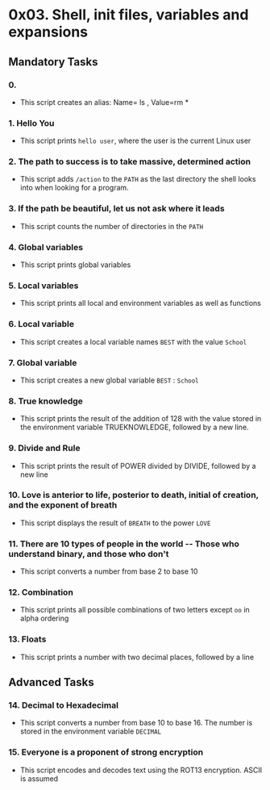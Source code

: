 # 0x03. Shell, init files, variables and expansions

## Mandatory Tasks

### 0. <o>

- This script creates an alias: Name= ls , Value=rm *

### 1. Hello You

- This script prints `hello user`, where the user is the current Linux user

### 2. The path to success is to take massive, determined action

- This script adds `/action` to the `PATH` as the last directory the shell looks into when looking for a program.

### 3. If the path be beautiful, let us not ask where it leads

- This script counts the number of directories in the `PATH`

### 4. Global variables

- This script prints global variables

### 5. Local variables

- This script prints all local and environment variables as well as functions


### 6. Local variable

- This script creates a local variable names `BEST` with the value `School`


### 7. Global variable

- This script creates a new global variable `BEST` : `School`


### 8. True knowledge

- This script prints the result of the addition of 128 with the value stored in the environment variable TRUEKNOWLEDGE, followed by a new line.


### 9. Divide and Rule

- This script prints the result of POWER divided by DIVIDE, followed by a new line

### 10. Love is anterior to life, posterior to death, initial of creation, and the exponent of breath

 - This script displays the result of `BREATH` to the power `LOVE`

### 11. There are 10 types of people in the world -- Those who understand binary, and those who don't

- This script converts a number from base 2 to base 10

### 12. Combination

- This script prints all possible combinations of two letters except `oo` in alpha ordering

### 13. Floats

- This script prints a number with two decimal places, followed by a line

## Advanced Tasks

### 14. Decimal to Hexadecimal

- This script converts a number from base 10 to base 16. The number is stored in the environment variable `DECIMAL`

### 15. Everyone is a proponent of strong encryption

- This script encodes and decodes text using the ROT13 encryption. ASCII is assumed



